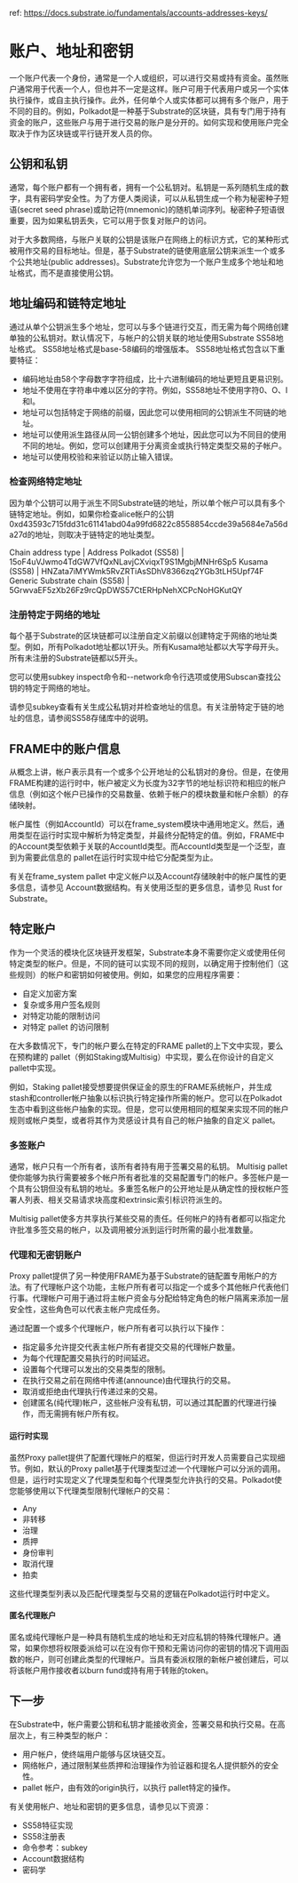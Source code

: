 ref: https://docs.substrate.io/fundamentals/accounts-addresses-keys/

# 账户、地址和密钥

一个账户代表一个身份，通常是一个人或组织，可以进行交易或持有资金。虽然账户通常用于代表一个人，但也并不一定是这样。账户可用于代表用户或另一个实体执行操作，或自主执行操作。此外，任何单个人或实体都可以拥有多个账户，用于不同的目的。例如，Polkadot是一种基于Substrate的区块链，具有专门用于持有资金的账户，这些账户与用于进行交易的账户是分开的。如何实现和使用账户完全取决于作为区块链或平行链开发人员的你。


## 公钥和私钥

通常，每个账户都有一个拥有者，拥有一个公私钥对。私钥是一系列随机生成的数字，具有密码学安全性。为了方便人类阅读，可以从私钥生成一个称为秘密种子短语(secret seed phrase)或助记符(mnemonic)的随机单词序列。秘密种子短语很重要，因为如果私钥丢失，它可以用于恢复对账户的访问。

对于大多数网络，与账户关联的公钥是该账户在网络上的标识方式，它的某种形式被用作交易的目标地址。但是，基于Substrate的链使用底层公钥来派生一个或多个公共地址(public addresses)。Substrate允许您为一个账户生成多个地址和地址格式，而不是直接使用公钥。

## 地址编码和链特定地址

通过从单个公钥派生多个地址，您可以与多个链进行交互，而无需为每个网络创建单独的公私钥对。默认情况下，与帐户的公钥关联的地址使用Substrate SS58地址格式。 SS58地址格式是base-58编码的增强版本。 SS58地址格式包含以下重要特征：

- 编码地址由58个字母数字字符组成，比十六进制编码的地址更短且更易识别。
- 地址不使用在字符串中难以区分的字符。例如，SS58地址不使用字符0、O、I和l。
- 地址可以包括特定于网络的前缀，因此您可以使用相同的公钥派生不同链的地址。
- 地址可以使用派生路径从同一公钥创建多个地址，因此您可以为不同目的使用不同的地址。例如，您可以创建用于分离资金或执行特定类型交易的子帐户。
- 地址可以使用校验和来验证以防止输入错误。

### 检查网络特定地址

因为单个公钥可以用于派生不同Substrate链的地址，所以单个帐户可以具有多个链特定地址。例如，如果你检查alice帐户的公钥0xd43593c715fdd31c61141abd04a99fd6822c8558854ccde39a5684e7a56da27d的地址，则取决于链特定的地址类型。

Chain address type	| Address
Polkadot (SS58)	| 15oF4uVJwmo4TdGW7VfQxNLavjCXviqxT9S1MgbjMNHr6Sp5
Kusama (SS58)	| HNZata7iMYWmk5RvZRTiAsSDhV8366zq2YGb3tLH5Upf74F
Generic Substrate chain (SS58)	| 5GrwvaEF5zXb26Fz9rcQpDWS57CtERHpNehXCPcNoHGKutQY

### 注册特定于网络的地址

每个基于Substrate的区块链都可以注册自定义前缀以创建特定于网络的地址类型。例如，所有Polkadot地址都以1开头。所有Kusama地址都以大写字母开头。所有未注册的Substrate链都以5开头。

您可以使用subkey inspect命令和--network命令行选项或使用Subscan查找公钥的特定于网络的地址。

请参见subkey查看有关生成公私钥对并检查地址的信息。有关注册特定于链的地址的信息，请参阅SS58存储库中的说明。

## FRAME中的账户信息

从概念上讲，帐户表示具有一个或多个公开地址的公私钥对的身份。但是，在使用FRAME构建的运行时中，帐户被定义为长度为32字节的地址标识符和相应的帐户信息（例如这个帐户已操作的交易数量、依赖于帐户的模块数量和帐户余额）的存储映射。

帐户属性（例如AccountId）可以在frame_system模块中通用地定义。然后，通用类型在运行时实现中解析为特定类型，并最终分配特定的值。例如，FRAME中的Account类型依赖于关联的AccountId类型。而AccountId类型是一个泛型，直到为需要此信息的 pallet在运行时实现中给它分配类型为止。

有关在frame_system pallet 中定义帐户以及Account存储映射中的帐户属性的更多信息，请参见 Account数据结构。有关使用泛型的更多信息，请参见 Rust for Substrate。

## 特定账户

作为一个灵活的模块化区块链开发框架，Substrate本身不需要你定义或使用任何特定类型的帐户。但是，不同的链可以实现不同的规则，以确定用于控制他们（这些规则）的帐户和密钥如何被使用。例如，如果您的应用程序需要：

- 自定义加密方案
- 复杂或多用户签名规则
- 对特定功能的限制访问
- 对特定 pallet 的访问限制

在大多数情况下，专门的帐户要么在特定的FRAME pallet的上下文中实现，要么在预构建的 pallet（例如Staking或Multisig）中实现，要么在你设计的自定义 pallet中实现。

例如，Staking pallet接受想要提供保证金的原生的FRAME系统帐户，并生成stash和controller帐户抽象以标识执行特定操作所需的帐户。您可以在Polkadot生态中看到这些帐户抽象的实现。但是，您可以使用相同的框架来实现不同的帐户规则或帐户类型，或者将其作为灵感设计具有自己的帐户抽象的自定义 pallet。


### 多签账户

通常，帐户只有一个所有者，该所有者持有用于签署交易的私钥。 Multisig pallet使你能够为执行需要被多个帐户所有者批准的交易配置专门的帐户。多签帐户是一个具有公钥但没有私钥的地址。多重签名帐户的公开地址是从确定性的授权帐户签署人列表、相关交易请求块高度和extrinsic索引标识符派生的。

Multisig pallet使多方共享执行某些交易的责任。任何帐户的持有者都可以指定允许批准多签交易的帐户，以及调用被分派到运行时所需的最小批准数量。

### 代理和无密钥账户

Proxy pallet提供了另一种使用FRAME为基于Substrate的链配置专用帐户的方法。有了代理帐户这个功能，主帐户所有者可以指定一个或多个其他帐户代表他们行事。代理帐户可用于通过将主帐户资金与分配给特定角色的帐户隔离来添加一层安全性，这些角色可以代表主帐户完成任务。

通过配置一个或多个代理帐户，帐户所有者可以执行以下操作：

- 指定最多允许提交代表主帐户所有者提交交易的代理帐户数量。
- 为每个代理配置交易执行的时间延迟。
- 设置每个代理可以发出的交易类型的限制。
- 在执行交易之前在网络中传递(announce)由代理执行的交易。
- 取消或拒绝由代理执行传递过来的交易。
- 创建匿名(纯代理)帐户，这些帐户没有私钥，可以通过其配置的代理进行操作，而无需拥有帐户所有权。

#### 运行时实现

虽然Proxy pallet提供了配置代理帐户的框架，但运行时开发人员需要自己实现细节。例如，默认的Proxy pallet基于代理类型过滤一个代理帐户可以分派的调用。但是，运行时实现定义了代理类型和每个代理类型允许执行的交易。Polkadot使您能够使用以下代理类型限制代理帐户的交易：

- Any
- 非转移
- 治理
- 质押
- 身份审判
- 取消代理
- 拍卖

这些代理类型列表以及匹配代理类型与交易的逻辑在Polkadot运行时中定义。


#### 匿名代理账户

匿名或纯代理帐户是一种具有随机生成的地址和无对应私钥的特殊代理帐户。通常，如果你想将权限委派给可以在没有你干预和无需访问你的密钥的情况下调用函数的帐户，则可创建此类型的代理帐户。当具有委派权限的新帐户被创建后，可以将该帐户用作接收者以burn fund或持有用于转账的token。


## 下一步

在Substrate中，帐户需要公钥和私钥才能接收资金，签署交易和执行交易。在高层次上，有三种类型的帐户：

- 用户帐户，使终端用户能够与区块链交互。
- 网络帐户，通过限制某些质押和治理操作为验证器和提名人提供额外的安全性。
- pallet 帐户，由有效的origin执行，以执行 pallet特定的操作。

有关使用帐户、地址和密钥的更多信息，请参见以下资源：

- SS58特征实现
- SS58注册表
- 命令参考：subkey
- Account数据结构
- 密码学








